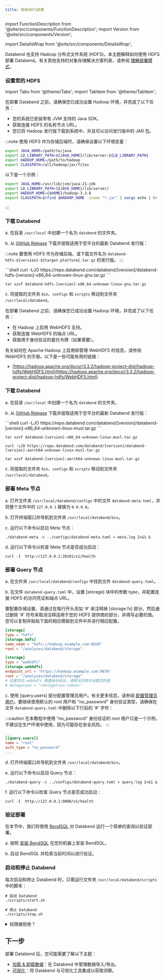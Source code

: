 ```yaml
---
title: 使用HDFS部署
---
```


import FunctionDescription from '@site/src/components/FunctionDescription';
import Version from '@site/src/components/Version';

<FunctionDescription description="引入或更新: v1.2.168"/>

import DetailsWrap from '@site/src/components/DetailsWrap';

Databend 也支持 Hadoop 分布式文件系统 (HDFS)。本主题解释如何使用 HDFS 部署 Databend。有关其他支持的对象存储解决方案列表，请参阅 [理解部署模式](../00-understanding-deployment-modes.md)。

### 设置您的 HDFS

import Tabs from '@theme/Tabs';
import TabItem from '@theme/TabItem';

<Tabs groupId="operating-systems">

<TabItem value="HDFS" label="HDFS">

在部署 Databend 之前，请确保您已成功设置 Hadoop 环境，并完成了以下任务：

- 您的系统已安装带有 JVM 支持的 Java SDK。
- 获取连接 HDFS 的名称节点 URL。
- 您已将 Hadoop 发行版下载到系统中，并且可以访问发行版中的 JAR 包。

:::note
使用 HDFS 作为存储后端时，请确保设置以下环境变量：

```bash
export JAVA_HOME=/path/to/java
export LD_LIBRARY_PATH=${JAVA_HOME}/lib/server:${LD_LIBRARY_PATH}
export HADOOP_HOME=/path/to/hadoop
export CLASSPATH=/all/hadoop/jar/files
```

以下是一个示例：

```bash
export JAVA_HOME=/usr/lib/jvm/java-21-jdk
export LD_LIBRARY_PATH={$JAVA_HOME}/lib/server/
export HADOOP_HOME={$HOME}/hadoop-3.3.6
export CLASSPATH=$(find $HADOOP_HOME -iname "*.jar" | xargs echo | tr ' ' ':')
```

:::

### 下载 Databend

a. 在目录 `/usr/local` 中创建一个名为 `databend` 的文件夹。

b. 从 [GitHub Release](https://github.com/datafuselabs/databend/releases) 下载并提取适用于您平台的最新 Databend 发行版：

:::note
要使用 HDFS 作为存储后端，请下载文件名为 `databend-hdfs-${version}-${target-platform}.tar.gz` 的发行版。
:::

<Tabs>

<TabItem value="linux-x86_64" label="Linux(x86)">

<Version>
```shell
curl -LJO https://repo.databend.com/databend/[version]/databend-hdfs-[version]-x86_64-unknown-linux-gnu.tar.gz
```

```shell
tar xzvf databend-hdfs-[version]-x86_64-unknown-linux-gnu.tar.gz
```

</Version>
</TabItem>

</Tabs>

c. 将提取的文件夹 `bin`、`configs` 和 `scripts` 移动到文件夹 `/usr/local/databend`。

</TabItem>

<TabItem value="WebHDFS" label="WebHDFS">

在部署 Databend 之前，请确保您已成功设置 Hadoop 环境，并完成了以下任务：

- 在 Hadoop 上启用 WebHDFS 支持。
- 获取连接 WebHDFS 的端点 URL。
- 获取用于身份验证的委托令牌（如果需要）。

有关如何在 Apache Hadoop 上启用和管理 WebHDFS 的信息，请参阅 WebHDFS 的手册。以下是一些可能有用的链接：

- [https://hadoop.apache.org/docs/r3.3.2/hadoop-project-dist/hadoop-hdfs/WebHDFS.html](https://hadoop.apache.org/docs/r3.3.2/hadoop-project-dist/hadoop-hdfs/WebHDFS.html)

### 下载 Databend

a. 在目录 `/usr/local` 中创建一个名为 `databend` 的文件夹。

b. 从 [GitHub Release](https://github.com/datafuselabs/databend/releases) 下载并提取适用于您平台的最新 Databend 发行版：

<Tabs>
<TabItem value="linux-x86_64" label="Linux(x86)">
<Version>
```shell
curl -LJO https://repo.databend.com/databend/[version]/databend-[version]-x86_64-unknown-linux-musl.tar.gz
```

```shell
tar xzvf databend-[version]-x86_64-unknown-linux-musl.tar.gz
```

</Version>
</TabItem>

<TabItem value="linux-arm64" label="Linux(Arm)">
<Version>

```shell
curl -LJO https://repo.databend.com/databend/[version]/databend-[version]-aarch64-unknown-linux-musl.tar.gz
```

```shell
tar xzvf databend-[version]-aarch64-unknown-linux-musl.tar.gz
```

</Version>
</TabItem>

</Tabs>

c. 将提取的文件夹 `bin`、`configs` 和 `scripts` 移动到文件夹 `/usr/local/databend`。

</TabItem>
</Tabs>

### 部署 Meta 节点

a. 打开文件夹 `/usr/local/databend/configs` 中的文件 `databend-meta.toml`，并将整个文件中的 `127.0.0.1` 替换为 `0.0.0.0`。

b. 打开终端窗口并导航到文件夹 `/usr/local/databend/bin`。

c. 运行以下命令以启动 Meta 节点：

```shell
./databend-meta -c ../configs/databend-meta.toml > meta.log 2>&1 &
```

d. 运行以下命令以检查 Meta 节点是否成功启动：

```shell
curl -I  http://127.0.0.1:28101/v1/health
```

### 部署 Query 节点

a. 在文件夹 `/usr/local/databend/configs` 中找到文件 `databend-query.toml`。

b. 在文件 `databend-query.toml` 中，设置 [storage] 块中的参数 *type*，并配置连接 HDFS 的访问凭证和端点 URL。

要配置存储设置，请通过在每行开头添加 '#' 来注释掉 [storage.fs] 部分，然后通过删除 '#' 符号来取消注释适用于您的 HDFS 提供商的部分，并填写必要的值。您可以复制并粘贴下面的相应模板到文件中并进行相应配置。

<Tabs groupId="operating-systems">

<TabItem value="HDFS" label="HDFS">

```toml
[storage]
type = "hdfs"
[storage.hdfs]
name_node = "hdfs://hadoop.example.com:8020"
root = "/analyses/databend/storage"
```

</TabItem>

<TabItem value="WebHDFS" label="WebHDFS">

```toml
[storage]
type = "webhdfs"
[storage.webhdfs]
endpoint_url = "https://hadoop.example.com:9870"
root = "/analyses/databend/storage"
# 如果您的 webhdfs 需要身份验证，请取消注释并设置您的值
# delegation = "<delegation-token>"
```

</TabItem>
</Tabs>

c. 使用 [query.users] 部分配置管理员用户。有关更多信息，请参阅 [配置管理员用户](../../04-references/01-admin-users.md)。要继续使用默认的 root 用户和 "no_password" 身份验证类型，请确保在文件 `databend-query.toml` 中删除以下行前的 '#' 字符：

:::caution
在本教程中使用 "no_password" 身份验证的 root 用户只是一个示例，不建议在生产环境中使用，因为可能存在安全风险。
:::

```toml title='databend-query.toml'
...
[[query.users]]
name = "root"
auth_type = "no_password"
...
```

d. 打开终端窗口并导航到文件夹 `/usr/local/databend/bin`。

e. 运行以下命令以启动 Query 节点：

```shell
./databend-query -c ../configs/databend-query.toml > query.log 2>&1 &
```

f. 运行以下命令以检查 Query 节点是否成功启动：

```shell
curl -I  http://127.0.0.1:8080/v1/health
```

### 验证部署

在本节中，我们将使用 [BendSQL](https://github.com/datafuselabs/BendSQL) 对 Databend 运行一个简单的查询以验证部署。

a. 按照 [安装 BendSQL](../../../30-sql-clients/00-bendsql/index.md#installing-bendsql) 在您的机器上安装 BendSQL。

b. 启动 BendSQL 并检索当前时间以进行验证。

### 启动和停止 Databend

每次启动和停止 Databend 时，只需运行文件夹 `/usr/local/databend/scripts` 中的脚本：

```shell
# 启动 Databend
./scripts/start.sh

# 停止 Databend
./scripts/stop.sh
```

<DetailsWrap>
<details>
  <summary>权限被拒绝？</summary>
  <div>
    如果您在尝试启动 Databend 时遇到以下错误消息：

```shell
==> query.log <==
: No getcpu support: percpu_arena:percpu
: option background_thread currently supports pthread only
Databend Query start failure, cause: Code: 1104, Text = failed to create appender: Os { code: 13, kind: PermissionDenied, message: "Permission denied" }.
```

请运行以下命令并再次尝试启动 Databend：

```shell
sudo mkdir /var/log/databend
sudo mkdir /var/lib/databend
sudo chown -R $USER /var/log/databend
sudo chown -R $USER /var/lib/databend
```

  </div>
</details>
</DetailsWrap>

## 下一步

部署 Databend 后，您可能需要了解以下主题：

- [加载 & 卸载数据](/guides/load-data)：在 Databend 中管理数据导入/导出。
- [可视化](/guides/visualize)：将 Databend 与可视化工具集成以获取洞察。